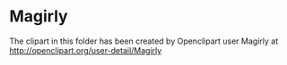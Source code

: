 Magirly
=======

The clipart in this folder has been created by Openclipart
user Magirly at http://openclipart.org/user-detail/Magirly

